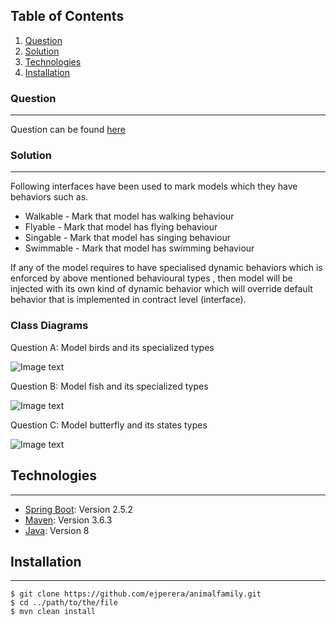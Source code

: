 ## Table of Contents
1. [Question](#question)
2. [Solution](#solution)
3. [Technologies](#technologies)
4. [Installation](#installation)

### Question
***
Question can be found [here](https://github.com/ejperera/animalfamily/blob/master/doc/Code%2Bassignment%2BBackend%2BChapter.doc.pdf)

### Solution
***

Following interfaces have been used to mark models which they have behaviors such as.

* Walkable   - Mark that model has walking behaviour
* Flyable    - Mark that model has flying behaviour
* Singable   - Mark that model has singing behaviour
* Swimmable  - Mark that model has swimming behaviour

If any of the model requires to have specialised dynamic behaviors which is enforced by above mentioned behavioural types , then model will be injected with its own kind of dynamic behavior which will override default behavior that is implemented in contract level (interface).

### Class Diagrams

Question A: Model birds and its specialized types

![Image text](https://github.com/ejperera/demo/blob/master/doc/bird2.jpeg)

Question B: Model fish and its specialized types

![Image text](https://github.com/ejperera/demo/blob/master/doc/fish.jpeg)

Question C: Model butterfly and its states types

![Image text](https://github.com/ejperera/demo/blob/master/doc/butterfly.jpeg)


## Technologies
***
* [Spring Boot](https://spring.io/projects/spring-boot): Version 2.5.2 
* [Maven](https://maven.apache.org/): Version 3.6.3
* [Java](https://www.java.com/): Version 8

## Installation
***
 
```
$ git clone https://github.com/ejperera/animalfamily.git
$ cd ../path/to/the/file
$ mvn clean install
